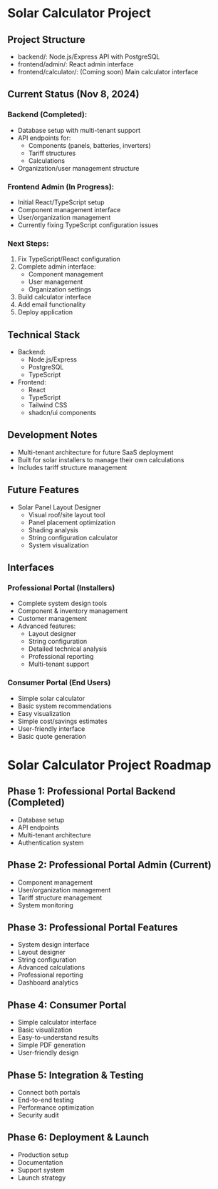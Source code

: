 # Solar Calculator Project

## Project Structure
- backend/: Node.js/Express API with PostgreSQL
- frontend/admin/: React admin interface
- frontend/calculator/: (Coming soon) Main calculator interface

## Current Status (Nov 8, 2024)

### Backend (Completed):
- Database setup with multi-tenant support
- API endpoints for:
  - Components (panels, batteries, inverters)
  - Tariff structures
  - Calculations
- Organization/user management structure

### Frontend Admin (In Progress):
- Initial React/TypeScript setup
- Component management interface
- User/organization management
- Currently fixing TypeScript configuration issues

### Next Steps:
1. Fix TypeScript/React configuration
2. Complete admin interface:
   - Component management
   - User management
   - Organization settings
3. Build calculator interface
4. Add email functionality
5. Deploy application

## Technical Stack
- Backend:
  - Node.js/Express
  - PostgreSQL
  - TypeScript
- Frontend:
  - React
  - TypeScript
  - Tailwind CSS
  - shadcn/ui components

## Development Notes
- Multi-tenant architecture for future SaaS deployment
- Built for solar installers to manage their own calculations
- Includes tariff structure management

## Future Features
- Solar Panel Layout Designer
  - Visual roof/site layout tool
  - Panel placement optimization
  - Shading analysis
  - String configuration calculator
  - System visualization

## Interfaces
### Professional Portal (Installers)
- Complete system design tools
- Component & inventory management
- Customer management
- Advanced features:
  - Layout designer
  - String configuration
  - Detailed technical analysis
  - Professional reporting
  - Multi-tenant support

### Consumer Portal (End Users)
- Simple solar calculator
- Basic system recommendations
- Easy visualization
- Simple cost/savings estimates
- User-friendly interface
- Basic quote generation

# Solar Calculator Project Roadmap

## Phase 1: Professional Portal Backend (Completed)
- Database setup
- API endpoints
- Multi-tenant architecture
- Authentication system

## Phase 2: Professional Portal Admin (Current)
- Component management
- User/organization management
- Tariff structure management
- System monitoring

## Phase 3: Professional Portal Features
- System design interface
- Layout designer
- String configuration
- Advanced calculations
- Professional reporting
- Dashboard analytics

## Phase 4: Consumer Portal
- Simple calculator interface
- Basic visualization
- Easy-to-understand results
- Simple PDF generation
- User-friendly design

## Phase 5: Integration & Testing
- Connect both portals
- End-to-end testing
- Performance optimization
- Security audit

## Phase 6: Deployment & Launch
- Production setup
- Documentation
- Support system
- Launch strategy